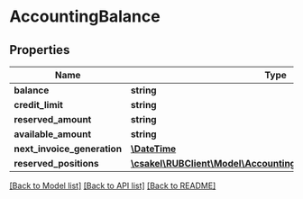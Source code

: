# AccountingBalance

## Properties
Name | Type | Description | Notes
------------ | ------------- | ------------- | -------------
**balance** | **string** |  | [optional] 
**credit_limit** | **string** |  | [optional] 
**reserved_amount** | **string** |  | [optional] 
**available_amount** | **string** |  | [optional] 
**next_invoice_generation** | [**\DateTime**](\DateTime.md) |  | [optional] 
**reserved_positions** | [**\csakel\RUBClient\Model\AccountingBalanceReservedPositions[]**](AccountingBalanceReservedPositions.md) |  | [optional] 

[[Back to Model list]](../../README.md#documentation-for-models) [[Back to API list]](../../README.md#documentation-for-api-endpoints) [[Back to README]](../../README.md)

